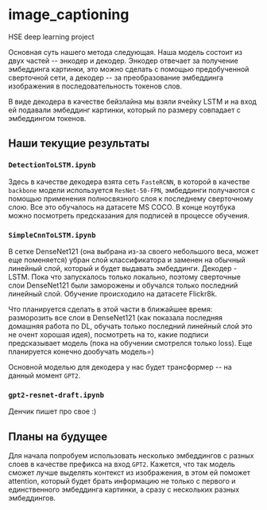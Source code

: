 # image_captioning
HSE deep learning project

Основная суть нашего метода следующая. Наша модель состоит из двух частей -- энкодер и декодер. Энкодер отвечает за получение эмбеддинга картинки, это можно сделать с помощью предобученной сверточной сети, а декодер -- за преобразование эмбеддинга изображения в последовательность токенов слов.

В виде декодера в качестве бейзлайна мы взяли ячейку LSTM и на вход ей подавали эмбеддинг картинки, который по размеру совпадает с эмбеддингом токенов.

## Наши текущие результаты

### `DetectionToLSTM.ipynb`

Здесь в качестве декодера взята сеть `FasteRCNN`, в которой в качестве `backbone` модели используется `ResNet-50-FPN`, эмбеддинги получаются с помощью применения полносвязного слоя к последнему сверточному слою. Все это обучалось на датасете MS COCO. В конце ноутбука можно посмотреть предсказания для подписей в процессе обучения.

### `SimpleCnnToLSTM.ipynb`

В сетке DenseNet121 (она выбрана из-за своего небольшого веса, может еще поменяется) убран слой классификатора и заменен на обычный линейный слой, который и будет выдавать эмбеддинги. Декодер - LSTM. Пока что запускалось только локально, поэтому cверточные слои DenseNet121 были заморожены и обучался только последний линейный слой. Обучение происходило на датасете Flickr8k.

Что планируется сделать в этой части в ближайшее время: разморозить все слои в DenseNet121 (как показала последняя домашняя работа по DL, обучать только последний линейный слой это не очент хорошая идея), посмотреть на то, какие подписи предсказывает модель (пока на обучении смотрелся только  loss). Еще планируется конечно дообучать модель=)

Основной моделью для декодера у нас будет трансформер -- на данный момент `GPT2`.

### `gpt2-resnet-draft.ipynb`

Денчик пишет про свое :)

## Планы на будущее

Для начала попробуем использовать несколько эмбеддингов с разных слоев в качестве префикса на вход `GPT2`. Кажется, что так модель сможет лучше выделять контекст из изображения, в этом ей поможет attention, который будет брать информацию не только с первого и единственного эмбеддинга картинки, а сразу с нескольких разных эмбеддингов.
